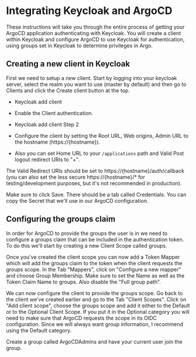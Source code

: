 # Integrating Keycloak and ArgoCD
These instructions will take you through the entire process of getting your ArgoCD application authenticating with Keycloak. You will create a client within Keycloak and configure ArgoCD to use Keycloak for authentication, using groups set in Keycloak to determine privileges in Argo.

## Creating a new client in Keycloak
First we need to setup a new client. Start by logging into your keycloak server, select the realm you want to use (master by default) and then go to Clients and click the Create client button at the top.

* Keycloak add client

* Enable the Client authentication.

* Keycloak add client Step 2

* Configure the client by setting the Root URL, Web origins, Admin URL to the hostname (https://{hostname}).

* Also you can set Home URL to your `/applications` path and Valid Post logout redirect URIs to "+".

The Valid Redirect URIs should be set to https://{hostname}/auth/callback (you can also set the less secure https://{hostname}/* for testing/development purposes, but it's not recommended in production).

Make sure to click Save. There should be a tab called Credentials. You can copy the Secret that we'll use in our ArgoCD configuration.


## Configuring the groups claim
In order for ArgoCD to provide the groups the user is in we need to configure a groups claim that can be included in the authentication token. To do this we'll start by creating a new Client Scope called groups.

Once you've created the client scope you can now add a Token Mapper which will add the groups claim to the token when the client requests the groups scope. In the Tab "Mappers", click on "Configure a new mapper" and choose Group Membership. Make sure to set the Name as well as the Token Claim Name to groups. Also disable the "Full group path".

We can now configure the client to provide the groups scope. Go back to the client we've created earlier and go to the Tab "Client Scopes". Click on "Add client scope", choose the groups scope and add it either to the Default or to the Optional Client Scope. If you put it in the Optional category you will need to make sure that ArgoCD requests the scope in its OIDC configuration. Since we will always want group information, I recommend using the Default category.

Create a group called ArgoCDAdmins and have your current user join the group.

